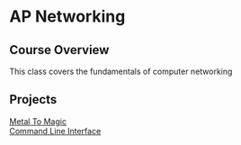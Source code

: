 # AP Networking

## Course Overview
This class covers the fundamentals of computer networking

## Projects

[Metal To Magic](project1.md)  
[Command Line Interface](mapthemaze2.md)
